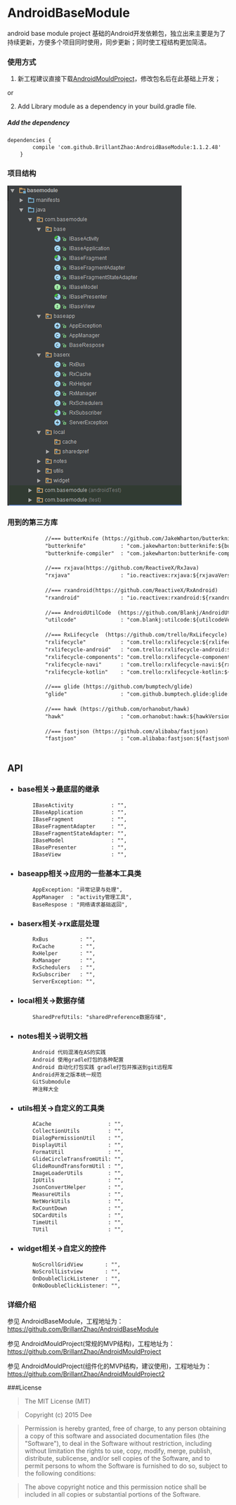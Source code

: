# AndroidBaseModule
android base module project
基础的Android开发依赖包，独立出来主要是为了持续更新，方便多个项目同时使用，同步更新；同时使工程结构更加简洁。

### 使用方式

1) 新工程建议直接下载[AndroidMouldProject](https://github.com/BrillantZhao/AndroidMouldProject2)，修改包名后在此基础上开发；
    
or

2) Add Library module as a dependency in your build.gradle file.

##### Add the dependency

    dependencies {
	        compile 'com.github.BrillantZhao:AndroidBaseModule:1.1.2.48'
	    }
	
### 项目结构
![Alt text](https://github.com/BrillantZhao/AndroidBaseModule/blob/master/images/product_menu.png)

### 用到的第三方库

```xml
            //=== butterKnife (https://github.com/JakeWharton/butterknife)
            "butterknife"           : "com.jakewharton:butterknife:${butterKnifeVersion}",
            "butterknife-compiler"  : "com.jakewharton:butterknife-compiler:${butterKnifeVersion}",

            //=== rxjava(https://github.com/ReactiveX/RxJava)
            "rxjava"                : "io.reactivex:rxjava:${rxjavaVersion}",

            //=== rxandroid(https://github.com/ReactiveX/RxAndroid)
            "rxandroid"             : "io.reactivex:rxandroid:${rxandroidVersion}",

            //=== AndroidUtilCode  (https://github.com/Blankj/AndroidUtilCode)
            "utilcode"              : "com.blankj:utilcode:${utilcodeVersion}",

            //=== RxLifecycle  (https://github.com/trello/RxLifecycle)
            "rxlifecycle"           : "com.trello:rxlifecycle:${rxlifecycleVersion}",
            "rxlifecycle-android"   : "com.trello:rxlifecycle-android:${rxlifecycleVersion}",
            "rxlifecycle-components": "com.trello:rxlifecycle-components:${rxlifecycleVersion}",
            "rxlifecycle-navi"      : "com.trello:rxlifecycle-navi:${rxlifecycleVersion}",
            "rxlifecycle-kotlin"    : "com.trello:rxlifecycle-kotlin:${rxlifecycleVersion}",

            //=== glide (https://github.com/bumptech/glide)
            "glide"                 : "com.github.bumptech.glide:glide:${glideVersion}",

            //=== hawk (https://github.com/orhanobut/hawk)
            "hawk"                  : "com.orhanobut:hawk:${hawkVersion}",

            //=== fastjson (https://github.com/alibaba/fastjson)
            "fastjson"              : "com.alibaba:fastjson:${fastjsonVersion}"
            
```

## API

* ### base相关→最底层的继承
```
        IBaseActivity            : "",
        IBaseApplication         : "",
        IBaseFragment            : "",
        IBaseFragmentAdapter     : "",
        IBaseFragmentStateAdapter: "",
        IBaseModel               : "",
        IBasePresenter           : "",
        IBaseView                : "",
```

* ### baseapp相关→应用的一些基本工具类
```
        AppException: "异常记录与处理",
        AppManager  : "activity管理工具",
        BaseRespose : "网络请求基础返回",
```

* ### baserx相关→rx底层处理
```
        RxBus          : "",
        RxCache        : "",
        RxHelper       : "",
        RxManager      : "",
        RxSchedulers   : "",
        RxSubscriber   : "",
        ServerException: "",
```

* ### local相关→数据存储
```
        SharedPrefUtils: "sharedPreference数据存储",
```

* ### notes相关→说明文档
```
        Android 代码混淆在AS的实践
        Android 使用gradle打包的各种配置
        Android 自动化打包实践 gradle打包并推送到git远程库
        Android开发之版本统一规范
        GitSubmodule
        神注释大全
```

* ### utils相关→自定义的工具类
```
        ACache                  : "",
        CollectionUtils         : "",
        DialogPermissionUtil    : "",
        DisplayUtil             : "",
        FormatUtil              : "",
        GlideCircleTransfromUtil: "",
        GlideRoundTransformUtil : "",
        ImageLoaderUtils        : "",
        IpUtils                 : "",
        JsonConvertHelper       : "",
        MeasureUtils            : "",
        NetWorkUtils            : "",
        RxCountDown             : "",
        SDCardUtils             : "",
        TimeUtil                : "",
        TUtil                   : "",
```
	       
* ### widget相关→自定义的控件
```
        NoScrollGridView       : "",
        NoScrollListview       : "",
        OnDoubleClickListener  : "",
        OnNoDoubleClickListener: "",
```
	       
### 详细介绍
参见 AndroidBaseModule，工程地址为：https://github.com/BrillantZhao/AndroidBaseModule

参见 AndroidMouldProject(常规的MVP结构)，工程地址为：https://github.com/BrillantZhao/AndroidMouldProject

参见 AndroidMouldProject(组件化的MVP结构，建议使用)，工程地址为：https://github.com/BrillantZhao/AndroidMouldProject2

###License
>The MIT License (MIT)

>Copyright (c) 2015 Dee

>Permission is hereby granted, free of charge, to any person obtaining a copy
of this software and associated documentation files (the "Software"), to deal
in the Software without restriction, including without limitation the rights
to use, copy, modify, merge, publish, distribute, sublicense, and/or sell
copies of the Software, and to permit persons to whom the Software is
furnished to do so, subject to the following conditions:

>The above copyright notice and this permission notice shall be included in all
copies or substantial portions of the Software.